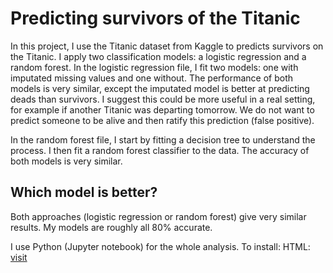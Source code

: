 # Predicting survivors of the Titanic

In this project, I use the Titanic dataset from Kaggle to predicts survivors on the Titanic. I apply two classification models: a logistic regression and a random forest. In the logistic regression file, I fit two models: one with imputated missing values and one without. The performance of both models is very similar, except the imputated model is better at predicting deads than survivors. I suggest this could be more useful in a real setting, for example if another Titanic was departing tomorrow. We do not want to predict someone to be alive and then ratify this prediction (false positive).

In the random forest file, I start by fitting a decision tree to understand the process. I then fit a random forest classifier to the data. The accuracy of both models is very similar.

## Which model is better?

Both approaches (logistic regression or random forest) give very similar results. My models are roughly all 80% accurate.

I use Python (Jupyter notebook) for the whole analysis. To install:
HTML:
<a href="https://jupyter.readthedocs.io/en/latest/install.html">visit</a>
